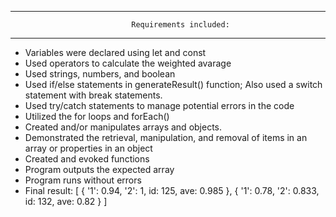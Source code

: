 **********************************************************************************
                               Requirements included: 
**********************************************************************************
- Variables were declared using let and const
- Used operators to calculate the weighted avarage
- Used strings, numbers, and boolean
- Used if/else statements in generateResult() function; Also used a switch statement with break statements.
- Used try/catch statements to manage potential errors in the code
- Utilized the for loops and forEach()
- Created and/or manipulates arrays and objects.
- Demonstrated the retrieval, manipulation, and removal of items in an array or properties in an object
- Created and evoked functions
- Program outputs the expected array
- Program runs without errors
- Final result:
[
  { '1': 0.94, '2': 1, id: 125, ave: 0.985 },
  { '1': 0.78, '2': 0.833, id: 132, ave: 0.82 }
]
